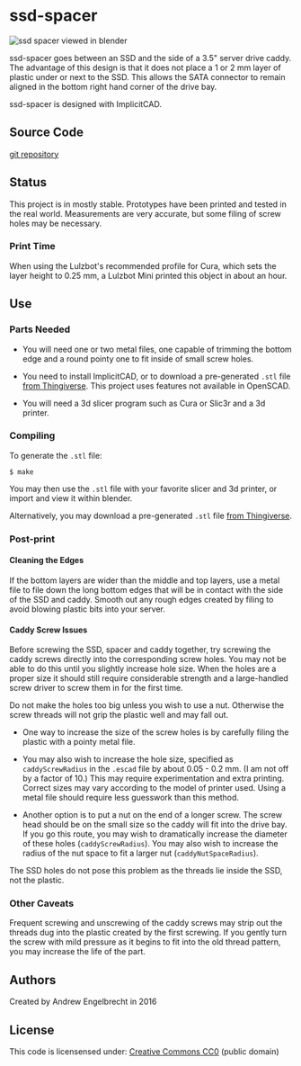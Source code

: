 # ssd-spacer

![ssd spacer viewed in blender](https://i.imgur.com/8EapfwT.png)

ssd-spacer goes between an SSD and the side of a 3.5" server drive caddy. The
advantage of this design is that it does not place a 1 or 2 mm layer of plastic
under or next to the SSD. This allows the SATA connector to remain aligned in
the bottom right hand corner of the drive bay.

ssd-spacer is designed with ImplicitCAD.

## Source Code

[git repository](https://github.com/leaf-node/ssd-spacer)

## Status

This project is in mostly stable. Prototypes have been printed and tested in
the real world. Measurements are very accurate, but some filing of screw holes
may be necessary.

### Print Time

When using the Lulzbot's recommended profile for Cura, which sets the layer
height to 0.25 mm, a Lulzbot Mini printed this object in about an hour.

## Use

### Parts Needed

* You will need one or two metal files, one capable of trimming the bottom edge
  and a round pointy one to fit inside of small screw holes.

* You need to install ImplicitCAD, or to download a pre-generated `.stl` file
  [from Thingiverse](http://www.thingiverse.com/thing:1388903/#files). This
  project uses features not available in OpenSCAD.

* You will need a 3d slicer program such as Cura or Slic3r and a 3d printer.

### Compiling

To generate the `.stl` file:

    $ make

You may then use the `.stl` file with your favorite slicer and 3d printer, or
import and view it within blender.

Alternatively, you may download a pre-generated `.stl` file [from
Thingiverse](http://www.thingiverse.com/thing:1388903/#files).

### Post-print

#### Cleaning the Edges

If the bottom layers are wider than the middle and top layers, use a metal file
to file down the long bottom edges that will be in contact with the side of the
SSD and caddy. Smooth out any rough edges created by filing to avoid blowing
plastic bits into your server.

#### Caddy Screw Issues

Before screwing the SSD, spacer and caddy together, try screwing the caddy
screws directly into the corresponding screw holes. You may not be able to do
this until you slightly increase hole size. When the holes are a proper size
it should still require considerable strength and a large-handled screw driver
to screw them in for the first time.

Do not make the holes too big unless you wish to use a nut. Otherwise the screw
threads will not grip the plastic well and may fall out.

* One way to increase the size of the screw holes is by carefully filing the
  plastic with a pointy metal file.

* You may also wish to increase the hole size, specified as `caddyScrewRadius`
  in the `.escad` file by about 0.05 - 0.2 mm. (I am not off by a factor of
10.) This may require experimentation and extra printing. Correct sizes may
vary according to the model of printer used. Using a metal file should require
less guesswork than this method.

* Another option is to put a nut on the end of a longer screw. The screw head
  should be on the small size so the caddy will fit into the drive bay. If you
go this route, you may wish to dramatically increase the diameter of these
holes (`caddyScrewRadius`). You may also wish to increase the radius of the nut
space to fit a larger nut (`caddyNutSpaceRadius`).

The SSD holes do not pose this problem as the threads lie inside the SSD, not
the plastic.

### Other Caveats

Frequent screwing and unscrewing of the caddy screws may strip out the threads
dug into the plastic created by the first screwing. If you gently turn the
screw with mild pressure as it begins to fit into the old thread pattern, you
may increase the life of the part.

## Authors

Created by Andrew Engelbrecht in 2016

## License

This code is licensensed under:
[Creative Commons CC0](https:creativecommons.org/publicdomain/zero/1.0/) (public domain)

